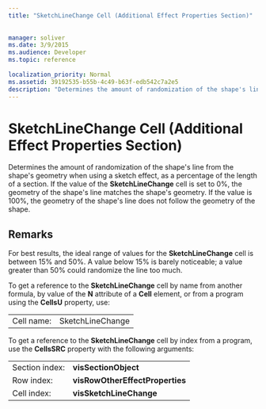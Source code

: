 ```yaml
---
title: "SketchLineChange Cell (Additional Effect Properties Section)"
 
 
manager: soliver
ms.date: 3/9/2015
ms.audience: Developer
ms.topic: reference
 
localization_priority: Normal
ms.assetid: 39192535-b55b-4c49-b63f-edb542c7a2e5
description: "Determines the amount of randomization of the shape's line from the shape's geometry when using a sketch effect, as a percentage of the length of a section. If the value of the SketchLineChange cell is set to 0%, the geometry of the shape's line matches the shape's geometry. If the value is 100%, the geometry of the shape's line does not follow the geometry of the shape."
---
```


# SketchLineChange Cell (Additional Effect Properties Section)

Determines the amount of randomization of the shape's line from the shape's geometry when using a sketch effect, as a percentage of the length of a section. If the value of the **SketchLineChange** cell is set to 0%, the geometry of the shape's line matches the shape's geometry. If the value is 100%, the geometry of the shape's line does not follow the geometry of the shape. 
  
## Remarks

For best results, the ideal range of values for the **SketchLineChange** cell is between 15% and 50%. A value below 15% is barely noticeable; a value greater than 50% could randomize the line too much. 
  
To get a reference to the **SketchLineChange** cell by name from another formula, by value of the **N** attribute of a **Cell** element, or from a program using the **CellsU** property, use: 
  
|||
|:-----|:-----|
| Cell name:  <br/> | SketchLineChange  <br/> |
   
To get a reference to the **SketchLineChange** cell by index from a program, use the **CellsSRC** property with the following arguments: 
  
|||
|:-----|:-----|
| Section index:  <br/> |**visSectionObject** <br/> |
| Row index:  <br/> |**visRowOtherEffectProperties** <br/> |
| Cell index:  <br/> |**visSketchLineChange** <br/> |
   

